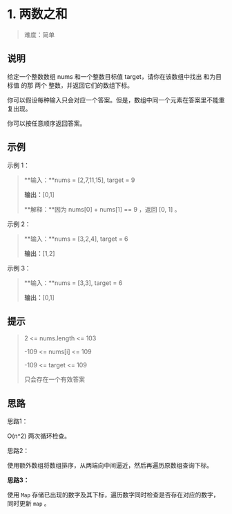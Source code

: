 # 1. 两数之和

> 难度：简单

## 说明

给定一个整数数组 nums 和一个整数目标值 target，请你在该数组中找出 和为目标值 的那 两个 整数，并返回它们的数组下标。

你可以假设每种输入只会对应一个答案。但是，数组中同一个元素在答案里不能重复出现。

你可以按任意顺序返回答案。

## 示例

示例 1：

> **输入：**nums = [2,7,11,15], target = 9
> 
> **输出：**[0,1]
> 
> **解释：**因为 nums[0] + nums[1] == 9 ，返回 [0, 1] 。

示例 2：

> **输入：**nums = [3,2,4], target = 6
> 
> **输出：**[1,2]

示例 3：

> **输入：**nums = [3,3], target = 6
> 
> **输出：**[0,1]

## 提示

> 2 <= nums.length <= 103
> 
> -109 <= nums[i] <= 109
> 
> -109 <= target <= 109
> 
> 只会存在一个有效答案

## 思路

思路1：

O(n^2) 两次循环检查。

思路2：

使用额外数组将数组排序，从两端向中间逼近，然后再遍历原数组查询下标。

**思路3：**

使用 `Map` 存储已出现的数字及其下标，遍历数字同时检查是否存在对应的数字，同时更新 `map` 。
